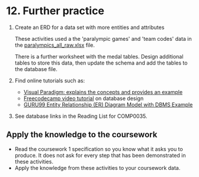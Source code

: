 # 12. Further practice

1. Create an ERD for a data set with more entities and attributes

   These activities used a the 'paralympic games' and 'team codes' data in
   the [paralympics_all_raw.xlsx](../../src/activities/data/paralympics_all_raw.xlsx) file.

   There is a further worksheet with the medal tables. Design additional tables to store this data, then update the
   schema and add the tables to the database file.

2. Find online tutorials such as:
    - [Visual Paradigm: explains the concepts and provides an example](https://www.visual-paradigm.com/guide/data-modeling/what-is-entity-relationship-diagram/;WWWSESSIONID=1EAF6AF9532B727E5D05D2601FFF1B66.www1)
    - [Freecodecamp video tutorial](https://www.youtube.com/watch?v=ztHopE5Wnpc) on database design
    - [GURU99 Entity Relationship (ER) Diagram Model with DBMS Example](https://www.guru99.com/er-diagram-tutorial-dbms.html)

3. See database links in the Reading List for COMP0035.

## Apply the knowledge to the coursework

- Read the coursework 1 specification so you know what it asks you to produce. It does not ask for every step that has
  been demonstrated in these activities.
- Apply the knowledge from these activities to your coursework data.
